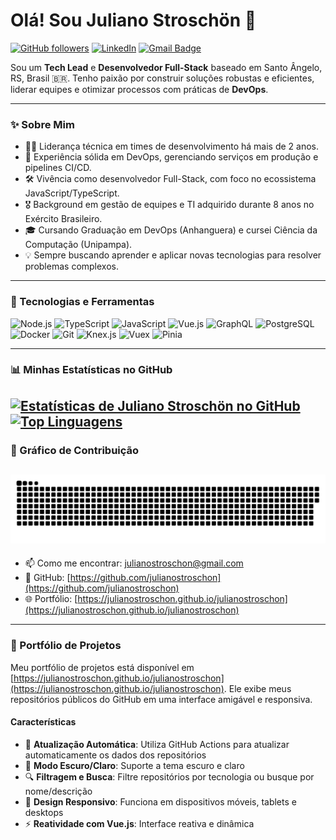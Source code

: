 # Olá! Sou Juliano Stroschön 👋

[![GitHub followers](https://img.shields.io/github/followers/julianostroschon?style=social)](https://github.com/julianostroschon)
[![LinkedIn](https://img.shields.io/badge/LinkedIn-0077B5?style=for-the-badge&logo=linkedin&logoColor=white)](https://www.linkedin.com/in/juliano-stroschon-a199211ab/)
[![Gmail Badge](https://img.shields.io/badge/-julianostroschon@gmail.com-c14438?style=flat-square&logo=Gmail&logoColor=white&link=mailto:julianostroschon@gmail.com)](mailto:julianostroschon@gmail.com)

Sou um **Tech Lead** e **Desenvolvedor Full-Stack** baseado em Santo Ângelo, RS, Brasil 🇧🇷. Tenho paixão por construir soluções robustas e eficientes, liderar equipes e otimizar processos com práticas de **DevOps**.

---

### ✨ Sobre Mim

* 👨‍💻 Liderança técnica em times de desenvolvimento há mais de 2 anos.
* 🚀 Experiência sólida em DevOps, gerenciando serviços em produção e pipelines CI/CD.
* 🛠️ Vivência como desenvolvedor Full-Stack, com foco no ecossistema JavaScript/TypeScript.
* 🎖️ Background em gestão de equipes e TI adquirido durante 8 anos no Exército Brasileiro.
* 🎓 Cursando Graduação em DevOps (Anhanguera) e cursei Ciência da Computação (Unipampa).
* 💡 Sempre buscando aprender e aplicar novas tecnologias para resolver problemas complexos.

---

### 🔧 Tecnologias e Ferramentas

![Node.js](https://img.shields.io/badge/Node.js-339933?style=for-the-badge&logo=nodedotjs&logoColor=white)
![TypeScript](https://img.shields.io/badge/TypeScript-007ACC?style=for-the-badge&logo=typescript&logoColor=white)
![JavaScript](https://img.shields.io/badge/JavaScript-F7DF1E?style=for-the-badge&logo=javascript&logoColor=black)
![Vue.js](https://img.shields.io/badge/Vue.js-35495E?style=for-the-badge&logo=vue.js&logoColor=4FC08D)
![GraphQL](https://img.shields.io/badge/GraphQL-E10098?style=for-the-badge&logo=graphql&logoColor=white)
![PostgreSQL](https://img.shields.io/badge/PostgreSQL-316192?style=for-the-badge&logo=postgresql&logoColor=white)
![Docker](https://img.shields.io/badge/Docker-2496ED?style=for-the-badge&logo=docker&logoColor=white)
![Git](https://img.shields.io/badge/Git-F05032?style=for-the-badge&logo=git&logoColor=white)
![Knex.js](https://img.shields.io/badge/Knex.js-D16B35?style=for-the-badge&logo=knex.js&logoColor=white)
![Vuex](https://img.shields.io/badge/Vuex-4FC08D?style=for-the-badge&logo=vue.js&logoColor=white)
![Pinia](https://img.shields.io/badge/Pinia-FFD954?style=for-the-badge&logo=pinia&logoColor=black)

---

### 📊 Minhas Estatísticas no GitHub

[![Estatísticas de Juliano Stroschön no GitHub](https://github-readme-stats.vercel.app/api?username=julianostroschon&show_icons=true&theme=radical&count_private=true&hide_border=true)](https://github.com/julianostroschon)
[![Top Linguagens](https://github-readme-stats.vercel.app/api/top-langs/?username=julianostroschon&layout=compact&theme=radical&hide_border=true)](https://github.com/julianostroschon)
---

### 🐍 Gráfico de Contribuição

![Gráfico de Contribuição](https://raw.githubusercontent.com/julianostroschon/julianostroschon/main/dist/github-contribution-grid-snake-dark.svg)
---

* 📫 Como me encontrar: [julianostroschon@gmail.com](mailto:julianostroschon@gmail.com)
* 🔗 GitHub: [https://github.com/julianostroschon](https://github.com/julianostroschon)
* 🌐 Portfólio: [https://julianostroschon.github.io/julianostroschon](https://julianostroschon.github.io/julianostroschon)

---

### 🚀 Portfólio de Projetos

Meu portfólio de projetos está disponível em [https://julianostroschon.github.io/julianostroschon](https://julianostroschon.github.io/julianostroschon). Ele exibe meus repositórios públicos do GitHub em uma interface amigável e responsiva.

#### Características

- 🔄 **Atualização Automática**: Utiliza GitHub Actions para atualizar automaticamente os dados dos repositórios
- 🌙 **Modo Escuro/Claro**: Suporte a tema escuro e claro
- 🔍 **Filtragem e Busca**: Filtre repositórios por tecnologia ou busque por nome/descrição
- 📱 **Design Responsivo**: Funciona em dispositivos móveis, tablets e desktops
- ⚡ **Reatividade com Vue.js**: Interface reativa e dinâmica
<!--
## Social Medias

<div style="display: block;">
  <a href="https://www.linkedin.com/in/juliano-stroschon-a199211ab/">
    <img src="https://img.shields.io/badge/linkedin-%230077B5.svg?&style=for-the-badge&logo=linkedin&logoColor=white" />
  </a>
  <a href="https://www.instagram.com/julianostroschon/" >
    <img src="https://img.shields.io/badge/instagram-%23E4405F.svg?&style=for-the-badge&logo=instagram&logoColor=white">
  </a>
  <a href="https://www.facebook.com/julianostroschon">
    <img src="https://img.shields.io/badge/facebook-%231877F2.svg?&style=for-the-badge&logo=facebook&logoColor=white">
  </a>
</div> -->
